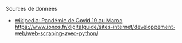 Sources de données

- [wikipedia: Pandémie de Covid 19 au Maroc](https://fr.wikipedia.org/wiki/Pand%C3%A9mie_de_Covid-19_au_Maroc#D%C3%A9veloppement_du_virus)
https://www.ionos.fr/digitalguide/sites-internet/developpement-web/web-scraping-avec-python/